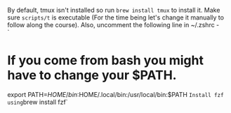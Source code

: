 By default, tmux isn't installed so run `brew install tmux` to install it.
Make sure `scripts/t` is executable (For the time being let's change it manually to follow along the course).
Also, uncomment the following line in ~/.zshrc -  
`
# If you come from bash you might have to change your $PATH.
export PATH=$HOME/bin:$HOME/.local/bin:/usr/local/bin:$PATH
`
Install fzf using `brew install fzf`
